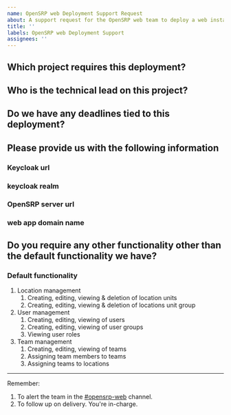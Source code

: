 ```yaml
---
name: OpenSRP web Deployment Support Request
about: A support request for the OpenSRP web team to deploy a web instance for a specific project.
title: ''
labels: OpenSRP web Deployment Support
assignees: ''
---
```


## Which project requires this deployment?

## Who is the technical lead on this project?

## Do we have any deadlines tied to this deployment?

## Please provide us with the following information

### Keycloak url

### keycloak realm

### OpenSRP server url

### web app domain name

## Do you require any other functionality other than the default functionality we have?

### Default functionality

1. Location management
   1. Creating, editing, viewing & deletion of location units
   2. Creating, editing, viewing & deletion of locations unit group
2. User management
   1. Creating, editing, viewing of users
   2. Creating, editing, viewing of user groups
   3. Viewing user roles
3. Team management
   1. Creating, editing, viewing of teams
   2. Assigning team members to teams
   3. Assigning teams to locations

---

Remember:

1. To alert the team in the [#opensrp-web](https://onaio.slack.com/archives/C01R82Y9N58) channel.
2. To follow up on delivery. You're in-charge.
